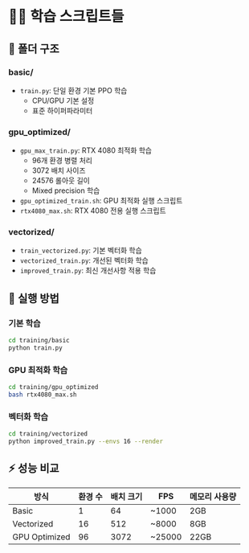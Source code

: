 # 🏋️‍♀️ 학습 스크립트들

## 📁 폴더 구조

### basic/
- `train.py`: 단일 환경 기본 PPO 학습
  - CPU/GPU 기본 설정
  - 표준 하이퍼파라미터

### gpu_optimized/
- `gpu_max_train.py`: RTX 4080 최적화 학습
  - 96개 환경 병렬 처리
  - 3072 배치 사이즈
  - 24576 롤아웃 길이
  - Mixed precision 학습
- `gpu_optimized_train.sh`: GPU 최적화 실행 스크립트
- `rtx4080_max.sh`: RTX 4080 전용 실행 스크립트

### vectorized/
- `train_vectorized.py`: 기본 벡터화 학습
- `vectorized_train.py`: 개선된 벡터화 학습
- `improved_train.py`: 최신 개선사항 적용 학습

## 🚀 실행 방법

### 기본 학습
```bash
cd training/basic
python train.py
```

### GPU 최적화 학습
```bash
cd training/gpu_optimized
bash rtx4080_max.sh
```

### 벡터화 학습
```bash
cd training/vectorized
python improved_train.py --envs 16 --render
```

## ⚡ 성능 비교

| 방식 | 환경 수 | 배치 크기 | FPS | 메모리 사용량 |
|------|---------|-----------|-----|---------------|
| Basic | 1 | 64 | ~1000 | 2GB |
| Vectorized | 16 | 512 | ~8000 | 8GB |
| GPU Optimized | 96 | 3072 | ~25000 | 22GB |